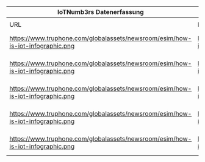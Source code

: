 |IoTNumb3rs Datenerfassung|||||||||||
| ---- | ---- | ---- | ---- | ---- | ---- | ---- | ---- | ---- | ---- | ---- |
||||||||||||
|URL|home_url|filename|device_class|device_count|market_class|market_volume|prognosis_year|publication_year|authorship_class|Dropbox folder|
|https://www.truphone.com/globalassets/newsroom/esim/how-is-iot-infographic.png|https://www.truphone.com/about/newsroom/how-is-iot-changing-industries/|file10_how-is-iot-infographic.png|smart home||revenue|60000000000|2020|2018|company|MariaMarg/20181122-1500|
|https://www.truphone.com/globalassets/newsroom/esim/how-is-iot-infographic.png|https://www.truphone.com/about/newsroom/how-is-iot-changing-industries/|file10_how-is-iot-infographic.png|smart home|28000000000|||2021|2018|company|MariaMarg/20181122-1500|
|https://www.truphone.com/globalassets/newsroom/esim/how-is-iot-infographic.png|https://www.truphone.com/about/newsroom/how-is-iot-changing-industries/|file10_how-is-iot-infographic.png|smart home||global economy|1.42E+13|2030|2018|company|MariaMarg/20181122-1500|
|https://www.truphone.com/globalassets/newsroom/esim/how-is-iot-infographic.png|https://www.truphone.com/about/newsroom/how-is-iot-changing-industries/|file10_how-is-iot-infographic.png|smart home||investment|70000000000|2020|2018|company|MariaMarg/20181122-1500|
|https://www.truphone.com/globalassets/newsroom/esim/how-is-iot-infographic.png|https://www.truphone.com/about/newsroom/how-is-iot-changing-industries/|file10_how-is-iot-infographic.png|smart home||investment|29000000000|2015|2018|company|MariaMarg/20181122-1500|
